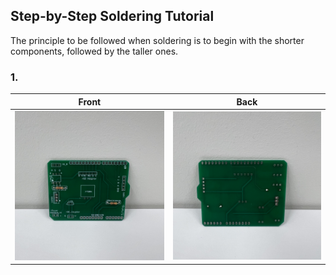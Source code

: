 ## Step-by-Step Soldering Tutorial

 The principle to be followed when soldering is to begin with the shorter components, followed by the taller ones.


### 1. 

Front             |  Back
:-------------------------:|:-------------------------:
![](https://github.com/WhiteMuyi/Timelapse-Photogrammetry-Wireless-Sensing-Network/blob/main/figure/1.jpg)  |  ![](https://github.com/WhiteMuyi/Timelapse-Photogrammetry-Wireless-Sensing-Network/blob/main/figure/2.jpg)

